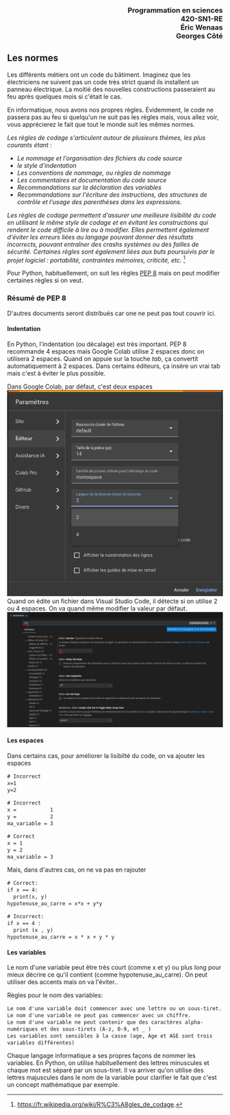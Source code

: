 <h3 style='text-align: right;'>Programmation en sciences
<br>420-SN1-RE
<br>Éric Wenaas
<br>Georges Côté
</h3>

## Les normes

Les différents métiers ont un code du bâtiment. Imaginez que les électriciens ne suivent pas un code très strict quand ils installent un panneau électrique. La moitié des nouvelles constructions passeraient au feu après quelques mois si c'était le cas.

En informatique, nous avons nos propres règles. Évidemment, le code ne passera pas au feu si quelqu'un ne suit pas les règles mais, vous allez voir, vous apprécierez le fait que tout le monde suit les mêmes normes.

*Les règles de codage s'articulent autour de plusieurs thèmes, les plus courants étant :*

* *Le nommage et l'organisation des fichiers du code source*
* *le style d'indentation*
* *Les conventions de nommage, ou règles de nommage*
* *Les commentaires et documentation du code source*
* *Recommandations sur la déclaration des variables*
* *Recommandations sur l'écriture des instructions, des structures de contrôle et l'usage des parenthèses dans les expressions.*


*Les règles de codage permettent d'assurer une meilleure lisibilité du code en utilisant le même style de codage et en évitant les constructions qui rendent le code difficile à lire ou à modifier. Elles permettent également d'éviter les erreurs liées au langage pouvant donner des résultats incorrects, pouvant entraîner des crashs systèmes ou des failles de sécurité. Certaines règles sont également liées aux buts poursuivis par le projet logiciel : portabilité, contraintes mémoires, criticité, etc.* [^1]

[^1]: https://fr.wikipedia.org/wiki/R%C3%A8gles_de_codage.

Pour Python, habituellement, on suit les règles [PEP 8](https://peps.python.org/pep-0008/) mais on peut modifier certaines règles si on veut.

### Résumé de PEP 8 

D'autres documents seront distribués car one ne peut pas tout couvrir ici.

#### Indentation  
En Python, l'indentation (ou décalage) est très important. PEP 8 recommande 4 espaces mais Google Colab utilise 2 espaces donc on utilisera 2 espaces. Quand on appuie sur la touche *tab*, ça convertit automatiquement à 2 espaces. Dans certains éditeurs, ça insére un vrai tab mais c'est à éviter le plus possible.

Dans Google Colab, par défaut, c'est deux espaces
![Paramètres](./Images_Normes/Normes_01_Parametres.png)
Quand on édite un fichier dans Visual Studio Code, il détecte si on utilise 2 ou 4 espaces. On va quand même modifier la valeur par défaut.
![Tabs](./Images_Normes/Normes_01_VSCode_tabs.png)

#### Les espaces
Dans certains cas, pour améliorer la lisibilté du code, on va ajouter les espaces
```
# Incorrect
x=1
y=2
```

```
# Incorrect
x =           1
y =           2
ma_variable = 3
```

```
# Correct
x = 1
y = 2
ma_variable = 3
```
Mais, dans d'autres cas, on ne va pas en rajouter
```
# Correct:
if x == 4: 
  print(x, y)
hypotenuse_au_carre = x*x + y*y
```

```
# Incorrect:
if x == 4 : 
  print (x , y)
hypotenuse_au_carre = x * x + y * y
```

#### Les variables

Le nom d'une variable peut être très court (comme x et y) ou plus long pour mieux décrire ce qu'il contient (comme hypotenuse_au_carre). On peut utiliser des accents mais on va l'éviter..

Règles pour le nom des variables:

    Le nom d'une variable doit commencer avec une lettre ou un sous-tiret.
    Le nom d'une variable ne peut pas commencer avec un chiffre.
    Le nom d'une variable ne peut contenir que des caractères alpha-numériques et des sous-tirets (A-z, 0-9, et _ )
    Les variables sont sensibles à la casse (age, Age et AGE sont trois variables différentes)

Chaque langage informatique a ses propres façons de nommer les variables. En Python, on utilise habituellement des lettres minuscules et chaque mot est séparé par un sous-tiret. Il va arriver qu'on utilise des lettres majuscules dans le nom de la variable pour clarifier le fait que c'est un concept mathématique par exemple.

